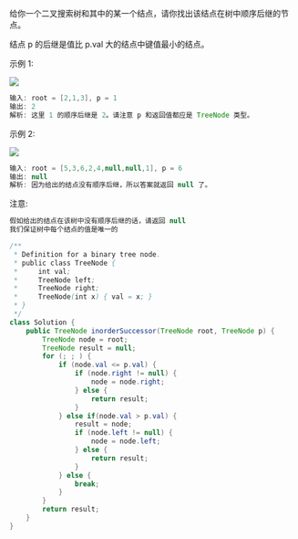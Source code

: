 给你一个二叉搜索树和其中的某一个结点，请你找出该结点在树中顺序后继的节点。

结点 p 的后继是值比 p.val 大的结点中键值最小的结点。

示例 1:

![](https://assets.leetcode.com/uploads/2019/01/23/285_example_1.PNG)

```java
输入: root = [2,1,3], p = 1
输出: 2
解析: 这里 1 的顺序后继是 2。请注意 p 和返回值都应是 TreeNode 类型。
```


示例 2:

![](https://assets.leetcode.com/uploads/2019/01/23/285_example_2.PNG)

```java
输入: root = [5,3,6,2,4,null,null,1], p = 6
输出: null
解析: 因为给出的结点没有顺序后继，所以答案就返回 null 了。
```


注意:

```java
假如给出的结点在该树中没有顺序后继的话，请返回 null
我们保证树中每个结点的值是唯一的
```



```java
/**
 * Definition for a binary tree node.
 * public class TreeNode {
 *     int val;
 *     TreeNode left;
 *     TreeNode right;
 *     TreeNode(int x) { val = x; }
 * }
 */
class Solution {
    public TreeNode inorderSuccessor(TreeNode root, TreeNode p) {
        TreeNode node = root;
        TreeNode result = null;
        for (; ; ) {
            if (node.val <= p.val) {
                if (node.right != null) {
                    node = node.right;
                } else {
                    return result;
                }
            } else if(node.val > p.val) {
                result = node;
                if (node.left != null) {
                    node = node.left;
                } else {
                    return result;
                }
            } else {
                break;
            }
        }
        return result;        
    }
}
```

